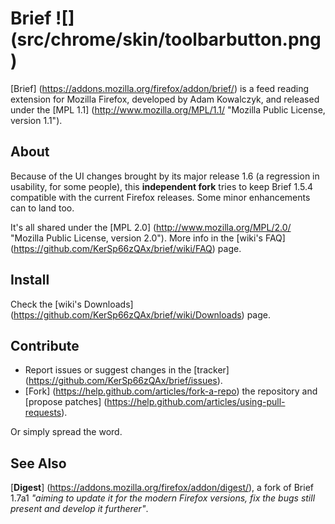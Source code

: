 Brief ![] (src/chrome/skin/toolbarbutton.png)
=====

[Brief] (https://addons.mozilla.org/firefox/addon/brief/) is a feed reading extension for Mozilla Firefox, developed by Adam Kowalczyk, and released under the [MPL 1.1] (http://www.mozilla.org/MPL/1.1/ "Mozilla Public License, version 1.1").


About
-----

Because of the UI changes brought by its major release 1.6 (a regression in usability, for some people), this **independent fork** tries to keep Brief 1.5.4 compatible with the current Firefox releases. Some minor enhancements can to land too.

It's all shared under the [MPL 2.0] (http://www.mozilla.org/MPL/2.0/ "Mozilla Public License, version 2.0"). More info in the [wiki's FAQ] (https://github.com/KerSp66zQAx/brief/wiki/FAQ) page.


Install
-------

Check the [wiki's Downloads] (https://github.com/KerSp66zQAx/brief/wiki/Downloads) page.


Contribute
----------

 * Report issues or suggest changes in the [tracker] (https://github.com/KerSp66zQAx/brief/issues).
 * [Fork] (https://help.github.com/articles/fork-a-repo) the repository and [propose patches] (https://help.github.com/articles/using-pull-requests).

Or simply spread the word.


See Also
--------

[**Digest**] (https://addons.mozilla.org/firefox/addon/digest/), a fork of Brief 1.7a1 _"aiming to update it for the modern Firefox versions, fix the bugs still present and develop it furtherer"_.
